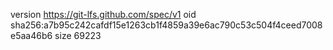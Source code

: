 version https://git-lfs.github.com/spec/v1
oid sha256:a7b95c242cafdf15e1263cb1f4859a39e6ac790c53c504f4ceed7008e5aa46b6
size 69223
